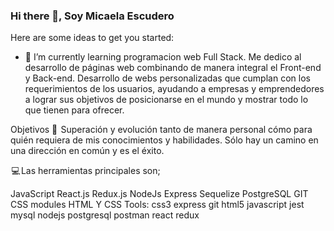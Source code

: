### Hi there 👋, Soy Micaela Escudero



Here are some ideas to get you started:


- 🌱 I’m currently learning programacion web Full Stack. Me dedico al desarrollo de páginas web combinando de manera integral el Front-end y Back-end.
Desarrollo de webs personalizadas que cumplan con los requerimientos de los usuarios, ayudando a empresas y emprendedores a lograr sus objetivos de posicionarse en el mundo y mostrar todo lo que tienen para ofrecer.

Objetivos 📃 
Superación y evolución tanto de manera personal cómo para quién requiera de mis conocimientos y habilidades. Sólo hay un camino en una dirección en común y es el éxito.

 💻 Las herramientas principales son;

JavaScript
React.js
Redux.js
NodeJs
Express
Sequelize
PostgreSQL
GIT
CSS modules
HTML Y CSS
Tools:
css3 express git html5 javascript jest mysql nodejs postgresql postman react redux

